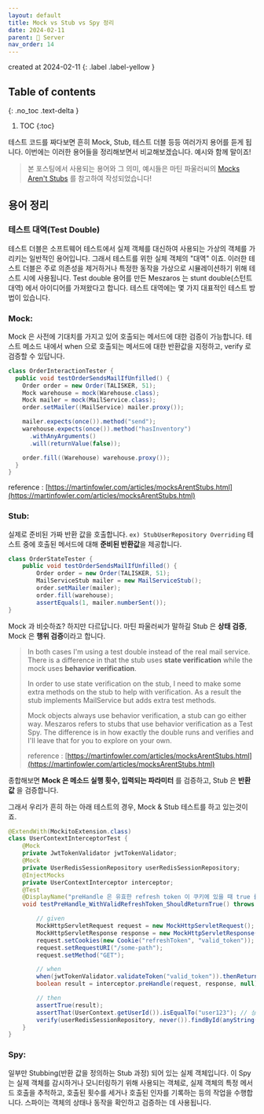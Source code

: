 ```yaml
---
layout: default
title: Mock vs Stub vs Spy 정리
date: 2024-02-11
parent: 📌 Server
nav_order: 14
---
```


created at 2024-02-11
{: .label .label-yellow }

## Table of contents
{: .no_toc .text-delta }

1. TOC
{:toc}

테스트 코드를 짜다보면 흔히 Mock, Stub, 테스트 더블 등등 여러가지 용어를 듣게 됩니다. 이번에는 이러한 용어들을 정리해보면서 비교해보겠습니다. 
예시와 함께 말이죠!
> 본 포스팅에서 사용되는 용어와 그 의미, 예시들은 마틴 파울러씨의 [Mocks Aren't Stubs](https://martinfowler.com/articles/mocksArentStubs.html) 를 참고하여 작성되었습니다!

## 용어 정리

### 테스트 대역(Test Double)
테스트 더블은 소프트웨어 테스트에서 실제 객체를 대신하여 사용되는 가상의 객체를 가리키는 일반적인 용어입니다. 그래서 테스트를 위한 실체 객체의 "대역" 이죠. 
이러한 테스트 더블은 주로 의존성을 제거하거나 특정한 동작을 가상으로 시뮬레이션하기 위해 테스트 시에 사용됩니다.
Test double 용어를 만든 Meszaros 는 stunt double(스턴트 대역) 에서 아이디어를 가져왔다고 합니다. 
테스트 대역에는 몇 가지 대표적인 테스트 방법이 있습니다.

### **Mock**:
Mock 은 사전에 기대치를 가지고 있어 호출되는 메서드에 대한 검증이 가능합니다. 테스트 메소드 내에서 when 으로 호출되는 메서드에 대한 반환값을 지정하고, verify 로 검증할 수 있답니다.

```java
class OrderInteractionTester {
  public void testOrderSendsMailIfUnfilled() {
    Order order = new Order(TALISKER, 51);
    Mock warehouse = mock(Warehouse.class);
    Mock mailer = mock(MailService.class);
    order.setMailer((MailService) mailer.proxy());

    mailer.expects(once()).method("send");
    warehouse.expects(once()).method("hasInventory")
      .withAnyArguments()
      .will(returnValue(false));

    order.fill((Warehouse) warehouse.proxy());
  }
}
```

reference : [https://martinfowler.com/articles/mocksArentStubs.html](https://martinfowler.com/articles/mocksArentStubs.html)

### **Stub**:
실제로 준비된 가짜 반환 값을 호출합니다. `ex) StubUserRepository Overriding`
테스트 중에 호출된 메서드에 대해 **준비된 반환값**을 제공합니다.

```java
class OrderStateTester {
    public void testOrderSendsMailIfUnfilled() {
        Order order = new Order(TALISKER, 51);
        MailServiceStub mailer = new MailServiceStub();
        order.setMailer(mailer);
        order.fill(warehouse);
        assertEquals(1, mailer.numberSent());
}
```

Mock 과 비슷하죠? 하지만 다르답니다. 마틴 파울러씨가 말하길 Stub 은 **상태 검증**, Mock 은 **행위 검증**이라고 합니다.

> In both cases I'm using a test double instead of the real mail service. There is a difference in that the stub uses **state verification** while the mock uses **behavior verification**.
> 
> In order to use state verification on the stub, I need to make some extra methods on the stub to help with verification. As a result the stub implements MailService but adds extra test methods.
>
> Mock objects always use behavior verification, a stub can go either way. Meszaros refers to stubs that use behavior verification as a Test Spy. The difference is in how exactly the double runs and verifies and I'll leave that for you to explore on your own.
> 
> reference : [https://martinfowler.com/articles/mocksArentStubs.html](https://martinfowler.com/articles/mocksArentStubs.html)

종합해보면 **Mock 은 메소드 실행 횟수, 입력되는 파라미터** 를 검증하고, Stub 은 **반환값** 을 검증합니다.

그래서 우리가 흔히 하는 아래 테스트의 경우, Mock & Stub 테스트를 하고 있는것이죠.

```java
@ExtendWith(MockitoExtension.class)
class UserContextInterceptorTest {
    @Mock
    private JwtTokenValidator jwtTokenValidator;
    @Mock
    private UserRedisSessionRepository userRedisSessionRepository;
    @InjectMocks
    private UserContextInterceptor interceptor;
    @Test
    @DisplayName("preHandle 은 유효한 refresh token 이 쿠키에 있을 때 true 를 반환합니다")
    void testPreHandle_WithValidRefreshToken_ShouldReturnTrue() throws Exception {

        // given
        MockHttpServletRequest request = new MockHttpServletRequest();
        MockHttpServletResponse response = new MockHttpServletResponse();
        request.setCookies(new Cookie("refreshToken", "valid_token"));
        request.setRequestURI("/some-path");
        request.setMethod("GET");

        // when
        when(jwtTokenValidator.validateToken("valid_token")).thenReturn("user123"); // Mock 객체에 반환 값을 정의하는 Stub
        boolean result = interceptor.preHandle(request, response, null);

        // then
        assertTrue(result); 
        assertThat(UserContext.getUserId()).isEqualTo("user123"); // 상태 검증
        verify(userRedisSessionRepository, never()).findById(anyString()); // 행위 검증
    }
}
```

### **Spy**:
일부만 Stubbing(반환 값을 정의하는 Stub 과정) 되어 있는 실제 객체입니다. 
이 Spy 는 실제 객체를 감시하거나 모니터링하기 위해 사용되는 객체로, 실제 객체의 특정 메서드 호출을 추적하고, 호출된 횟수를 세거나 호출된 인자를 기록하는 등의 작업을 수행합니다. 
스파이는 객체의 상태나 동작을 확인하고 검증하는 데 사용됩니다.


